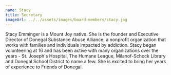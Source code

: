 ```yaml
---
name: Stacy
title: Secretary
imageUrl: ../../assets/images/board-members/stacy.jpg
---
```


Stacy Emminger is a Mount Joy native. She is the founder and Executive Director of Donegal Substance Abuse Alliance, a nonprofit organization that works with families and individuals impacted by addiction. Stacy began volunteering at 16 and has been active with many organizations over the years - St. Joseph's Hospital, The Humane League, Milanof-Schock Library and Donegal School District to name a few. She is excited to bring her years of experience to Friends of Donegal.
